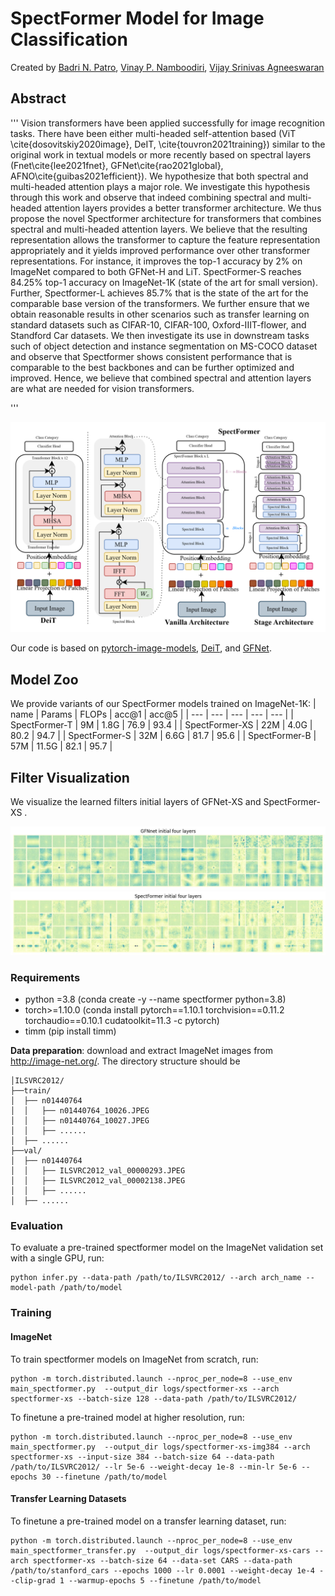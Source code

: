 # SpectFormer Model for Image Classification

Created by [Badri N. Patro](https://badripatro.github.io/), [Vinay P. Namboodiri](https://vinaypn.github.io/), [Vijay Srinivas Agneeswaran](https://in.linkedin.com/in/vijaysrinivasagneeswaran)

## Abstract 

'''
Vision transformers have been applied successfully for image recognition tasks. There have been either multi-headed self-attention based (ViT \cite{dosovitskiy2020image}, DeIT, \cite{touvron2021training}) similar to the original work in textual models or more recently based on spectral layers (Fnet\cite{lee2021fnet}, GFNet\cite{rao2021global}, AFNO\cite{guibas2021efficient}). We hypothesize that both spectral and multi-headed attention plays a major role. We investigate this hypothesis through this work and observe that indeed combining spectral and multi-headed attention layers provides a better transformer architecture. We thus propose the novel Spectformer architecture for transformers that combines spectral and multi-headed attention layers. We believe that the resulting representation allows the transformer to capture the feature representation appropriately and it yields improved performance over other transformer representations. For instance, it improves the top-1 accuracy by 2\% on ImageNet compared to both GFNet-H and LiT. SpectFormer-S reaches 84.25\% top-1 accuracy on ImageNet-1K (state of the art for small version). Further, Spectformer-L achieves 85.7\% that is the state of the art for the comparable base version of the transformers. We further ensure that we obtain reasonable results in other scenarios such as transfer learning on standard datasets such as CIFAR-10, CIFAR-100, Oxford-IIIT-flower, and Standford Car datasets.  We then investigate its use in downstream tasks such of object detection and instance segmentation on MS-COCO dataset and observe that Spectformer shows consistent performance that is comparable to the best backbones and can be further optimized and improved. Hence, we believe that combined spectral and attention layers are what are needed for vision transformers.

'''

![Main Model](figs/SpectFormer_main.png)

Our code is based on [pytorch-image-models](https://github.com/rwightman/pytorch-image-models), [DeiT](https://github.com/facebookresearch/deit), and [GFNet](https://github.com/raoyongming/GFNet).




## Model Zoo

We provide variants of our SpectFormer models trained on ImageNet-1K:
| name |  Params | FLOPs | acc@1 | acc@5 | 
| --- | --- | --- | --- | --- | 
| SpectFormer-T | 9M | 1.8G | 76.9 | 93.4 | 
| SpectFormer-XS |  22M | 4.0G | 80.2 | 94.7 |
| SpectFormer-S |  32M | 6.6G | 81.7 | 95.6 | 
| SpectFormer-B |  57M | 11.5G | 82.1 | 95.7 | 




## Filter Visualization

We visualize the learned filters initial  layers of GFNet-XS and SpectFormer-XS . 

![GFNet](figs/GFNet_filter.jpg)
![SpectFormer](figs/SpectFormer_filter.jpg)



### Requirements

- python =3.8 (conda create -y --name spectformer python=3.8)
- torch>=1.10.0 (conda install pytorch==1.10.1 torchvision==0.11.2 torchaudio==0.10.1 cudatoolkit=11.3 -c pytorch)
- timm (pip install timm)


**Data preparation**: download and extract ImageNet images from http://image-net.org/. The directory structure should be

```
│ILSVRC2012/
├──train/
│  ├── n01440764
│  │   ├── n01440764_10026.JPEG
│  │   ├── n01440764_10027.JPEG
│  │   ├── ......
│  ├── ......
├──val/
│  ├── n01440764
│  │   ├── ILSVRC2012_val_00000293.JPEG
│  │   ├── ILSVRC2012_val_00002138.JPEG
│  │   ├── ......
│  ├── ......
```

### Evaluation

To evaluate a pre-trained spectformer model on the ImageNet validation set with a single GPU, run:

```
python infer.py --data-path /path/to/ILSVRC2012/ --arch arch_name --model-path /path/to/model
```


### Training

#### ImageNet

To train spectformer models on ImageNet from scratch, run:

```
python -m torch.distributed.launch --nproc_per_node=8 --use_env main_spectformer.py  --output_dir logs/spectformer-xs --arch spectformer-xs --batch-size 128 --data-path /path/to/ILSVRC2012/
```

To finetune a pre-trained model at higher resolution, run:

```
python -m torch.distributed.launch --nproc_per_node=8 --use_env main_spectformer.py  --output_dir logs/spectformer-xs-img384 --arch spectformer-xs --input-size 384 --batch-size 64 --data-path /path/to/ILSVRC2012/ --lr 5e-6 --weight-decay 1e-8 --min-lr 5e-6 --epochs 30 --finetune /path/to/model
```

#### Transfer Learning Datasets

To finetune a pre-trained model on a transfer learning dataset, run:
```
python -m torch.distributed.launch --nproc_per_node=8 --use_env main_spectformer_transfer.py  --output_dir logs/spectformer-xs-cars --arch spectformer-xs --batch-size 64 --data-set CARS --data-path /path/to/stanford_cars --epochs 1000 --lr 0.0001 --weight-decay 1e-4 --clip-grad 1 --warmup-epochs 5 --finetune /path/to/model 
```

